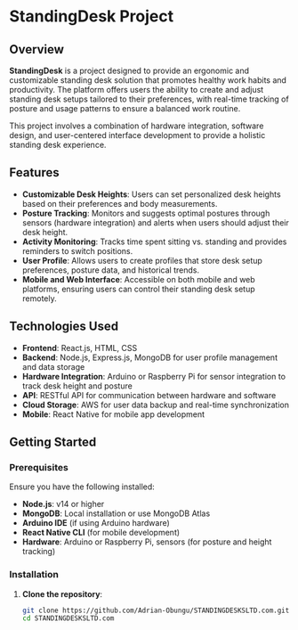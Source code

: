 # **StandingDesk Project**

## Overview

**StandingDesk** is a project designed to provide an ergonomic and customizable standing desk solution that promotes healthy work habits and productivity. The platform offers users the ability to create and adjust standing desk setups tailored to their preferences, with real-time tracking of posture and usage patterns to ensure a balanced work routine.

This project involves a combination of hardware integration, software design, and user-centered interface development to provide a holistic standing desk experience.

## **Features**

- **Customizable Desk Heights**: Users can set personalized desk heights based on their preferences and body measurements.
- **Posture Tracking**: Monitors and suggests optimal postures through sensors (hardware integration) and alerts when users should adjust their desk height.
- **Activity Monitoring**: Tracks time spent sitting vs. standing and provides reminders to switch positions.
- **User Profile**: Allows users to create profiles that store desk setup preferences, posture data, and historical trends.
- **Mobile and Web Interface**: Accessible on both mobile and web platforms, ensuring users can control their standing desk setup remotely.

## **Technologies Used**

- **Frontend**: React.js, HTML, CSS
- **Backend**: Node.js, Express.js, MongoDB for user profile management and data storage
- **Hardware Integration**: Arduino or Raspberry Pi for sensor integration to track desk height and posture
- **API**: RESTful API for communication between hardware and software
- **Cloud Storage**: AWS for user data backup and real-time synchronization
- **Mobile**: React Native for mobile app development

## **Getting Started**

### Prerequisites

Ensure you have the following installed:

- **Node.js**: v14 or higher
- **MongoDB**: Local installation or use MongoDB Atlas
- **Arduino IDE** (if using Arduino hardware)
- **React Native CLI** (for mobile development)
- **Hardware**: Arduino or Raspberry Pi, sensors (for posture and height tracking)

### Installation

1. **Clone the repository**:

   ```bash
   git clone https://github.com/Adrian-Obungu/STANDINGDESKSLTD.com.git
   cd STANDINGDESKSLTD.com
